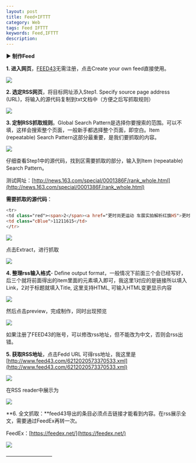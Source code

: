 ```yaml
---  
layout: post
title: Feed+IFTTT
category: Web
tags: Feed IFTTT
keywords: Feed,IFTTT
description: 
---  
```




**► 制作Feed**

**1\. 进入网页**，[FEED43](http://www.feed43.com/)无需注册，点击Create your own feed直接使用。

![](/assets/postAssets/2018/v2-b5da0b08f632376fad3925a779e373b4_hd.webp)

**2\. 选定RSS网页**，将目标网址添入Step1\. Specify source page address (URL)，将输入的源代码复制到txt文档中（方便之后写抓取规则）

![](/assets/postAssets/2018/v2-1b687a5b1c325ba6d04fbdcc13b95668_hd.webp)

**3\. 定制RSS抓取规则**。Global Search Pattern是选择你要搜索的范围。可以不填，这样会搜索整个页面，一般新手都选择整个页面，即空白。Item (repeatable) Search Pattern这部分最重要，是我们要抓取的内容。

![](/assets/postAssets/2018/v2-b1fa90c59739bddc0c27134cd36ba6bc_hd.webp)

仔细查看Step1中的源代码，找到区需要抓取的部分，输入到Item (repeatable) Search Pattern。

测试网址：[http://news.163.com/special/0001386F/rank_whole.html](http://news.163.com/special/0001386F/rank_whole.html)

**需要抓取的源代码**：  

```swift  
<tr>
<td class="red"><span>2</span><a href="更时尚更运动 车展实拍解析红旗H5">更时尚更运动 车展实拍解析红旗H5</a></td>
<td class="cBlue">11211615</td>
</tr>

```  

![](/assets/postAssets/2018/v2-cf6dbf2c09189f7517ec63abdc80c50d_hd.webp)


点击Extract，进行抓取

![](/assets/postAssets/2018/v2-e9486741a6229ab258a95147f584571b_hd.webp)

**4\. 整理rss输入格式**- Define output format，一般情况下前面三个会已经写好，后三个就将前面得出的item里面的元素填入即可，我这里1对应的是链接所以填入 Link，2对于标题就填入Title, 这里支持HTML, 可输入HTML变更显示内容

![](/assets/postAssets/2018/v2-b4614f5c46090f2eb762aac87d604350_hd.webp)

然后点击preview，完成制作，同时出现预览

![](/assets/postAssets/2018/v2-498bf1f1c0b14da172498b58f59e39b9_hd.webp)

如果注册了FEED43的账号，可以修改rss地址，但不能改为中文，否则会rss出错。 

**5\. 获取RSS地址**，点击Fedd URL 可得rss地址，我这里是[http://www.feed43.com/6212020573370533.xml](http://www.feed43.com/6212020573370533.xml)

![](/assets/postAssets/2018/v2-f3b00e876d8df136f7d354b4fc22f900_hd.webp)

在RSS reader中展示为

![](/assets/postAssets/2018/v2-6d8f503ff3da16eb985ca1d3ae2de98f_hd.webp)

**6\. 全文抓取：**feed43导出的条目必须点击链接才能看到内容。在rss展示全文，需要通过FeedEx再转一次。

FeedEx：[https://feedex.net/](https://feedex.net/)

![](/assets/postAssets/2018/v2-213e5f4ac7f1734b9d4e60cb465908cd_hd.webp)

—————————

